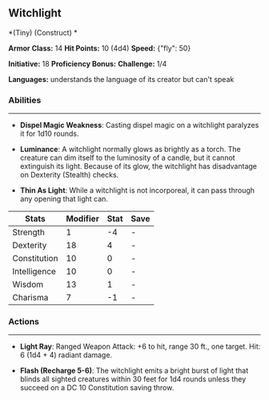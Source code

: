 ## Witchlight
*(Tiny) (Construct) *

**Armor Class:** 14
**Hit Points:** 10 (4d4)
**Speed:** {"fly": 50}

**Initiative:** 18
**Proficiency Bonus:**
**Challenge:** 1/4

**Languages:** understands the language of its creator but can't speak

### Abilities
 --- 
- **Dispel Magic Weakness**: Casting dispel magic on a witchlight paralyzes it for 1d10 rounds.

- **Luminance**: A witchlight normally glows as brightly as a torch. The creature can dim itself to the luminosity of a candle, but it cannot extinguish its light. Because of its glow, the witchlight has disadvantage on Dexterity (Stealth) checks.

- **Thin As Light**: While a witchlight is not incorporeal, it can pass through any opening that light can.



| Stats | Modifier | Stat | Save
| ---- | ---- | ---- | ---- |
| Strength | 1 | -4 | - |
| Dexterity | 18 | 4 | - |
| Constitution | 10 | 0 | - |
| Intelligence | 10 | 0 | - |
| Wisdom | 13 | 1 | - |
| Charisma | 7 | -1 | - |

### Actions
 --- 
- **Light Ray**: Ranged Weapon Attack: +6 to hit, range 30 ft., one target. Hit: 6 (1d4 + 4) radiant damage.

- **Flash (Recharge 5-6)**: The witchlight emits a bright burst of light that blinds all sighted creatures within 30 feet for 1d4 rounds unless they succeed on a DC 10 Constitution saving throw.


